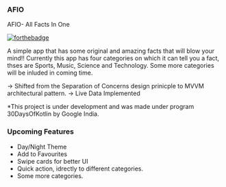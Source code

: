 ### AFIO
AFIO- All Facts In One

[![forthebadge](https://forthebadge.com/images/badges/built-for-android.svg)](https://forthebadge.com)

A simple app that has some original and amazing facts that will blow your mind!!
Currently this app has four categories on which it can tell you a fact, thses are Sports, Music, Science and Technology. Some more categories will be inluded in coming time.

-> Shifted from the Separation of Concerns design prinicple to MVVM architectural pattern. 
-> Live Data Implemented

*This project is under development and was made under program 30DaysOfKotlin by Google India.

### Upcoming Features

* Day/Night Theme
* Add to Favourites
* Swipe cards for better UI
* Quick action,  idrectly to different categories.
* Some more categories.
